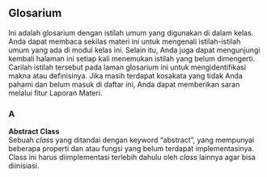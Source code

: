 ## Glosarium

Ini adalah glosarium dengan istilah umum yang digunakan di dalam kelas. Anda dapat membaca sekilas materi ini untuk mengenali istilah-istilah umum yang ada di modul kelas ini. Selain itu, Anda juga dapat mengunjungi kembali halaman ini setiap kali menemukan istilah yang belum dimengerti. Carilah istilah tersebut pada laman glosarium ini untuk mengidentifikasi makna atau definisinya. Jika masih terdapat kosakata yang tidak Anda pahami dan belum masuk di daftar ini, Anda dapat memberikan saran melalui fitur Laporan Materi.

  

### A

**Abstract Class**  
Sebuah _class_ yang ditandai dengan keyword “abstract”, yang mempunyai beberapa properti dan atau fungsi yang belum terdapat implementasinya. Class ini harus diimplementasi terlebih dahulu oleh _class_ lainnya agar bisa diinisiasi.